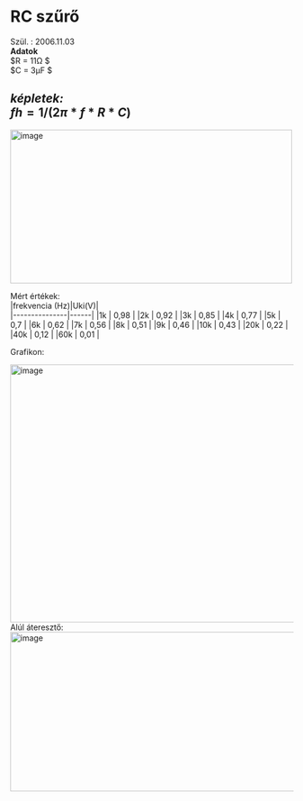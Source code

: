 # RC szűrő    
Szül. : 2006.11.03    
**Adatok**     
$R = 11Ω $    
$C = 3μF $     

*képletek:*  
$fh = 1  /( 2π * f * R * C)$  
---   
<img width="501" height="273" alt="image" src="https://github.com/user-attachments/assets/e2c512dc-48a8-4a0c-a65f-4669173fd6be" />   

Mért értékek:  
|frekvencia (Hz)|Uki(V)|  
|---------------|------|
|1k	| 0,98  |
|2k	| 0,92  |
|3k	| 0,85  |
|4k	| 0,77  |
|5k	| 0,7  |
|6k	| 0,62  |
|7k	| 0,56  |
|8k	| 0,51  |
|9k	| 0,46  |
|10k |	0,43  |
|20k |	0,22  |
|40k |	0,12  |
|60k |	0,01  |

Grafikon:

<img width="747" height="458" alt="image" src="https://github.com/user-attachments/assets/f16e5944-ef67-4e84-bf5b-8e8bfec5570b" />   
Alúl áteresztő:   
<img width="571" height="283" alt="image" src="https://github.com/user-attachments/assets/65d55876-5540-4022-98f5-0a11149be426" />  

